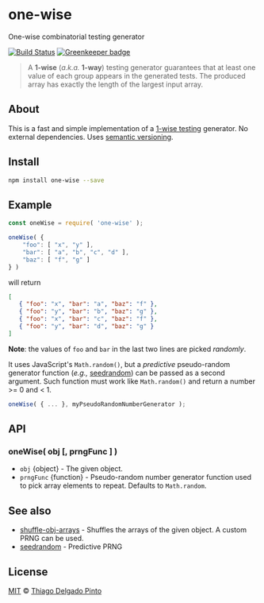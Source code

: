 # one-wise

One-wise combinatorial testing generator

[![Build Status](https://travis-ci.org/thiagodp/one-wise.svg?branch=master)](https://travis-ci.org/thiagodp/one-wise) [![Greenkeeper badge](https://badges.greenkeeper.io/thiagodp/one-wise.svg)](https://greenkeeper.io/)

> A **1-wise** (*a.k.a.* **1-way**) testing generator guarantees that at least one value of each group appears in the generated tests. The produced array has exactly the length of the largest input array.

## About

This is a fast and simple implementation of a [1-wise testing](https://en.wikipedia.org/wiki/All-pairs_testing) generator. No external dependencies. Uses [semantic versioning](https://semver.org/).

## Install

```bash
npm install one-wise --save
```

## Example


```javascript
const oneWise = require( 'one-wise' );

oneWise( {
    "foo": [ "x", "y" ],
    "bar": [ "a", "b", "c", "d" ],
    "baz": [ "f", "g" ]
} )
```
will return
```json
[
   { "foo": "x", "bar": "a", "baz": "f" },
   { "foo": "y", "bar": "b", "baz": "g" },
   { "foo": "x", "bar": "c", "baz": "f" },
   { "foo": "y", "bar": "d", "baz": "g" }
]
```
**Note**: the values of `foo` and `bar` in the last two lines are picked *randomly*.

It uses JavaScript's `Math.random()`, but a *predictive* pseudo-random generator function (*e.g.,* [seedrandom](https://github.com/davidbau/seedrandom)) can be passed as a second argument. Such function must work like `Math.random()` and return a number >= 0 and < 1.
```javascript
oneWise( { ... }, myPseudoRandomNumberGenerator );
```

## API

### oneWise( obj [, prngFunc ] )

- `obj` {object} - The given object.
- `prngFunc` {function} - Pseudo-random number generator function used to pick array elements to repeat. Defaults to `Math.random`.

## See also

- [shuffle-obj-arrays](https://github.com/thiagodp/shuffle-obj-arrays) - Shuffles the arrays of the given object. A custom PRNG can be used.
- [seedrandom](https://github.com/davidbau/seedrandom) - Predictive PRNG

## License

[MIT](LICENSE) © [Thiago Delgado Pinto](https://github.com/thiagodp)
